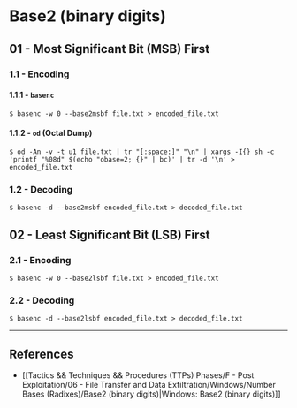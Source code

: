 # Base2 (binary digits)

## 01 - Most Significant Bit (MSB) First

### 1.1 - Encoding

#### 1.1.1 - `basenc`

```
$ basenc -w 0 --base2msbf file.txt > encoded_file.txt
```

#### 1.1.2 - `od` (Octal Dump)

```
$ od -An -v -t u1 file.txt | tr "[:space:]" "\n" | xargs -I{} sh -c 'printf "%08d" $(echo "obase=2; {}" | bc)' | tr -d '\n' > encoded_file.txt
```

### 1.2 - Decoding

```
$ basenc -d --base2msbf encoded_file.txt > decoded_file.txt
```

## 02 - Least Significant Bit (LSB) First

### 2.1 - Encoding

```
$ basenc -w 0 --base2lsbf file.txt > encoded_file.txt
```

### 2.2 - Decoding

```
$ basenc -d --base2lsbf encoded_file.txt > decoded_file.txt
```

---
## References

- [[Tactics && Techniques && Procedures (TTPs) Phases/F - Post Exploitation/06 - File Transfer and Data Exfiltration/Windows/Number Bases (Radixes)/Base2 (binary digits)|Windows: Base2 (binary digits)]]